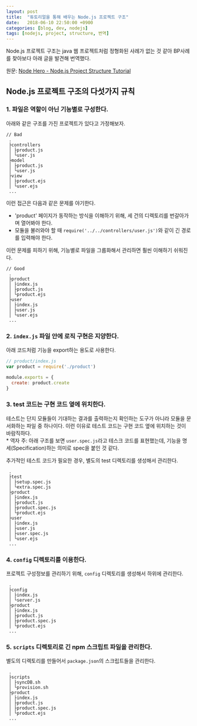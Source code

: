 ```yaml
---
layout: post
title:  "튜토리얼을 통해 배우는 Node.js 프로젝트 구조"
date:   2018-06-10 22:50:00 +0900
categories: [blog, dev, nodejs]
tags: [nodejs, project, structure, 번역]
---
```


Node.js 프로젝트 구조는 java 웹 프로젝트처럼 정형화된 사례가 없는 것 같아 BP사례를 찾아보다 아래 글을 발견해 번역했다.

원문: [Node Hero - Node.js Project Structure Tutorial](https://blog.risingstack.com/node-hero-node-js-project-structure-tutorial/)


## Node.js 프로젝트 구조의 다섯가지 규칙

### 1. 파일은 역할이 아닌 기능별로 구성한다.
아래와 같은 구조를 가진 프로젝트가 있다고 가정해보자.
```
// Bad
 .
 ├controllers
 │ ├product.js
 │ └user.js
 ├model
 │ ├product.js
 │ └user.js
 ├view
 │ ├product.ejs
 │ └user.ejs
 ...
```

이런 접근은 다음과 같은 문제를 야기한다.
  * 'product' 페이지가 동작하는 방식을 이해하기 위해, 세 건의 디렉토리를 번갈아가며 열어봐야 한다.
  * 모듈을 불러와야 할 때 `require('../../controllers/user.js')`와 같이 긴 경로를 입력해야 한다.

이런 문제를 피하기 위해, 기능별로 파일을 그룹화해서 관리하면 훨씬 이해하기 쉬워진다.
```
// Good
 .
 ├product
 │ ├index.js
 │ ├product.js
 │ └product.ejs
 ├user
 │ ├index.js
 │ ├user.js
 │ └user.ejs
 ...
```

### 2. `index.js` 파일 안에 로직 구현은 지양한다.
아래 코드처럼 기능을 export하는 용도로 사용한다.
```js
// product/index.js
var product = require('./product')

module.exports = {
  create: product.create
}
```

### 3. test 코드는 구현 코드 옆에 위치한다.
테스트는 단지 모듈들이 기대하는 결과를 출력하는지 확인하는 도구가 아니라 모듈을 문서화하는 파일 중 하나이다. 이런 이유로 테스트 코드는 구현 코드 옆에 위치하는 것이 바람직하다.    
\* 역자 주: 아래 구조를 보면 `user.spec.js`라고 테스크 코드를 표현했는데, 기능을 명세(Specification)하는 의미로 spec을 붙인 것 같다.

추가적인 테스트 코드가 필요한 경우, 별도의 test 디렉토리를 생성해서 관리한다.

```
 .
 ├test
 │ ├setup.spec.js
 │ └extra.spec.js
 ├product
 │ ├index.js
 │ ├product.js
 │ ├product.spec.js
 │ └product.ejs
 ├user
 │ ├index.js
 │ ├user.js
 │ ├user.spec.js
 │ └user.ejs
 ...
```

### 4. `config` 디렉토리를 이용한다.
프로젝트 구성정보를 관리하기 위해, `config` 디렉토리를 생성해서 하위에 관리한다.
```
 .
 ├config
 │ ├index.js
 │ └server.js
 ├product
 │ ├index.js
 │ ├product.js
 │ ├product.spec.js
 │ └product.ejs
 ...
```

### 5. `scripts` 디렉토리로 긴 npm 스크립트 파일을 관리한다.
별도의 디렉토리를 만들어서 `package.json`의 스크립트들을 관리한다.
```
 .
 ├scripts
 │ ├syncDB.sh
 │ └provision.sh
 ├product
 │ ├index.js
 │ ├product.js
 │ ├product.spec.js
 │ └product.ejs
 ...
```
